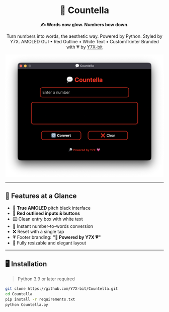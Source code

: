 <div align="center">

# 🎯 Countella
**✍️ Words now glow. Numbers bow down.**

Turn numbers into words, the aesthetic way. Powered by Python. Styled by Y7X.
AMOLED GUI • Red Outline • White Text • CustomTkinter
Branded with 💗 by [Y7X-bit](https://github.com/Y7X-bit)

<img src="assets/1.png" width="600"/>

</div>

---

## 🌟 Features at a Glance

- 🖤 **True AMOLED** pitch black interface
- 🔴 **Red outlined inputs & buttons**
- ⌨️ Clean entry box with white text
- 🧠 Instant number-to-words conversion
- ❌ Reset with a single tap
- 💗 Footer branding: <b>"🔎 Powered by Y7X 💗"</b>
- 📱 Fully resizable and elegant layout

---

## 🖥️ Installation

> Python 3.9 or later required

```bash
git clone https://github.com/Y7X-bit/Countella.git
cd Countella
pip install -r requirements.txt
python Countella.py